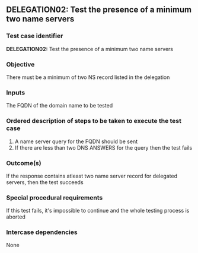 ## DELEGATION02: Test the presence of a minimum two name servers 

### Test case identifier
**DELEGATION02:** Test the presence of a minimum two name servers 

### Objective
There must be a minimum of two NS record listed in the delegation

### Inputs
The FQDN of the domain name to be tested

### Ordered description of steps to be taken to execute the test case
1. A name server query for the FQDN should be sent
2. If there are less than two DNS ANSWERS for the query then the test fails

### Outcome(s)
If the response contains atleast two name server record for delegated servers, then the test succeeds 

### Special procedural requirements
If this test fails, it's impossible to continue and the whole testing process is aborted

### Intercase dependencies
None
